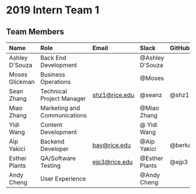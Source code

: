 # 2019 Intern Team 1

## Team Members
| Name | Role | Email | Slack | GitHub | 
| :---- | :---- | :---- | :---- | :---- |
| Ashley D'Souza | Back End Development | | @Ashley D'Souza |
| Moses Glickman | Business Operations | | @Moses |
| Sean Zhang     | Technical Project Manager | shz1@rice.edu | @seanz | @shz12
| Miao Zhang     | Marketing and Communications | | @Miao Zhang
| Yidi Wang      | Content Development | | @ Yidi Wang
| Alp Yakici     | Backend Developer | bay@rice.edu | @Alp Yakici | @berkalpyakici | |
| Esther Plants  | QA/Software Testing | ejp3@rice.edu | @Esther Plants | @ejp3
| Andy Cheng     | User Experience | | @Andy Cheng |
